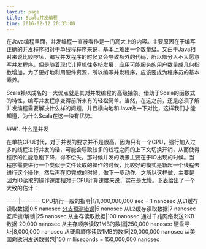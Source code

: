```yaml
---
layout: page
title: Scala并发编程
time: 2016-02-12 20:33:00
---
```


在Java编程里面，并发编程一直被看作是一门高大上的内容。主要原因在于编写正确的并发程序相对于单线程程序来说，基本上难出一个数量级。又由于Java相对来说比较啰嗦，编写并发程序的时候又会导致额外的代码，所以部分人不太愿意写并发程序。但是随着现代计算机往多核发展，应用可能服务的用户数量成几何指数增加，为了更好地利用硬件资源，所以编写并发程序，应该要成为程序员的基本素养。

Scala赖以成名的一大优点就是其对并发编程的高级抽象。借助于Scala的函数式的特性，编写并发程序变得前所未有的轻松简单。当然，在这之前，还是必须了解并发编程需要解决什么样的问题，并且横向地和Java做一下对比，这样我们才能知道，为什么Scala在这一块有优势。

###1. 什么是并发

在单核CPU时代，对于并发的要求并不是很高。因为只有一个CPU，强行加入过多的线程进行并发的话，可能会导致较多的线程之间的上下文切换开销，从而使得程序的性能急剧下降，得不偿失。那时候并发的场景主要在于IO出现的时候。当程序需要进行一个类似于文件读取的操作的时候，比较好的模式是新起一个线程去进行这个操作，然后再在IO完成的时候，做下一步动作。之所以这样做，主要是因为IO读取的操作速度相对于CPU计算速度来说，实在是太慢。[下表](http://norvig.com/21-days.html#answers)给出了一个大致的估计：

-----|--------
CPU执行一般的指令|1/1,000,000,000 sec = 1 nanosec
从L1缓存读取数据|0.5 nanosec
[分支预测错误](https://en.wikipedia.org/wiki/Branch_misprediction)|5 nanosec
从L2缓存读取数据|7 nanosec
互斥锁/解锁|25 nanosec
从主存读取数据|100 nanosec
通过千兆网络发送2KB数据|20,000 nanosec
从主存顺序读取1MB的数据|250,000 nanosec
硬盘寻址|8,000,000 nanosec
从硬盘顺序读取1MB的数据|20,000,000 nanosec
从美国向欧洲发送数据包|150 milliseconds = 150,000,000 nanosec


